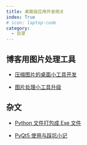```yaml
---
title: 桌面级应用开发相关
index: True
# icon: laptop-code
category:
  - 目录
---
```


## 博客用图片处理工具

- [压缩图片的桌面小工具开发](01_compress_photo.md)

- [图片处理小工具升级](04_jpgtools_update.md)

## 杂文

- [Python 文件打包成 Exe 文件](02_file_packaging.md)

- [PyQt5 使用与踩坑小记](03_pyqt5_recording.md)
